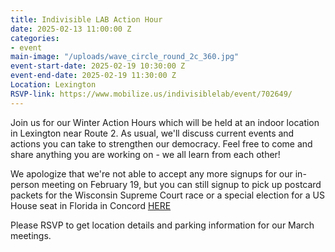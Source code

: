 ```yaml
---
title: Indivisible LAB Action Hour
date: 2025-02-13 11:00:00 Z
categories:
- event
main-image: "/uploads/wave_circle_round_2c_360.jpg"
event-start-date: 2025-02-19 10:30:00 Z
event-end-date: 2025-02-19 11:30:00 Z
Location: Lexington
RSVP-link: https://www.mobilize.us/indivisiblelab/event/702649/
---
```


Join us for our Winter Action Hours which will be held at an indoor location in Lexington near Route 2. As usual, we'll discuss current events and actions you can take to strengthen our democracy. Feel free to come and share anything you are working on - we all learn from each other!

We apologize that we're not able to accept any more signups for our in-person meeting on February 19, but you can still signup to pick up postcard packets for the Wisconsin Supreme Court race or a special election for a US House seat in Florida in Concord [HERE](https://docs.google.com/forms/d/e/1FAIpQLSf8b6QeFaQT_AVXQ0Y1My05SoM9ifahfMIKMmqaWG7fOQGzXA/viewform)

Please RSVP to get location details and parking information for our March meetings.